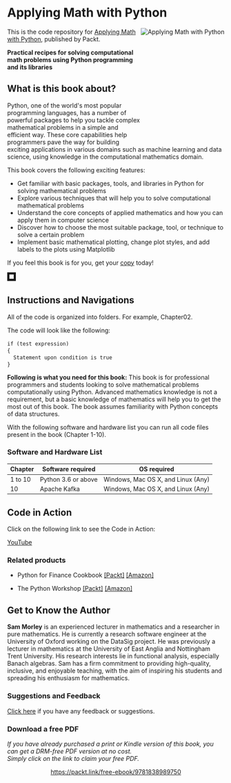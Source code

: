 


# Applying Math with Python

<a href="https://www.packtpub.com/programming/applying-math-with-python?utm_source=github&utm_medium=repository&utm_campaign=9781838989750"><img src="https://www.packtpub.com/media/catalog/product/cache/bf3310292d6e1b4ca15aeea773aca35e/9/7/9781838989750-original_26.jpeg" alt="Applying Math with Python" height="256px" align="right"></a>

This is the code repository for [Applying Math with Python](https://www.packtpub.com/programming/applying-math-with-python?utm_source=github&utm_medium=repository&utm_campaign=9781838989750), published by Packt.

**Practical recipes for solving computational math problems using Python programming and its libraries**

## What is this book about?
Python, one of the world's most popular programming languages, has a number of powerful packages to help you tackle complex mathematical problems in a simple and efficient way. These core capabilities help programmers pave the way for building exciting applications in various domains such as machine learning and data science, using knowledge in the computational mathematics domain.

This book covers the following exciting features: 
* Get familiar with basic packages, tools, and libraries in Python for solving mathematical problems
* Explore various techniques that will help you to solve computational mathematical problems
* Understand the core concepts of applied mathematics and how you can apply them in computer science
* Discover how to choose the most suitable package, tool, or technique to solve a certain problem
* Implement basic mathematical plotting, change plot styles, and add labels to the plots using Matplotlib

If you feel this book is for you, get your [copy](https://www.amazon.com/dp/1838989757) today!

<a href="https://www.packtpub.com/?utm_source=github&utm_medium=banner&utm_campaign=GitHubBanner"><img src="https://raw.githubusercontent.com/PacktPublishing/GitHub/master/GitHub.png" alt="https://www.packtpub.com/" border="5" /></a>

## Instructions and Navigations
All of the code is organized into folders. For example, Chapter02.

The code will look like the following:
```
if (test expression)
{
  Statement upon condition is true
}
```

**Following is what you need for this book:**
This book is for professional programmers and students looking to solve mathematical problems computationally using Python. Advanced mathematics knowledge is not a requirement, but a basic knowledge of mathematics will help you to get the most out of this book. The book assumes familiarity with Python concepts of data structures.

With the following software and hardware list you can run all code files present in the book (Chapter 1-10).

### Software and Hardware List

| Chapter  | Software required                   | OS required                        |
| -------- | ------------------------------------| -----------------------------------|
| 1 to 10  | Python 3.6 or above                 | Windows, Mac OS X, and Linux (Any) |
| 10       | Apache Kafka                        | Windows, Mac OS X, and Linux (Any) |

## Code in Action

Click on the following link to see the Code in Action:

[YouTube](https://www.youtube.com/playlist?list=PLeLcvrwLe186jdI_AZlqik9ds1g0Cke86)

### Related products <Other books you may enjoy>
* Python for Finance Cookbook [[Packt]](https://www.packtpub.com/data/python-for-finance-cookbook?utm_source=github&utm_medium=repository&utm_campaign=9781789618518) [[Amazon]](https://www.amazon.com/dp/1789618517)

* The Python Workshop [[Packt]](https://www.packtpub.com/programming/the-python-workshop?utm_source=github&utm_medium=repository&utm_campaign=9781839218859) [[Amazon]](https://www.amazon.com/dp/1839218851)

## Get to Know the Author
**Sam Morley**
is an experienced lecturer in mathematics and a researcher in pure mathematics. He is currently a research software engineer at the University of Oxford working on the DataSig project. He was previously a lecturer in mathematics at the University of East Anglia and Nottingham Trent University. His research interests lie in functional analysis, especially Banach algebras. Sam has a firm commitment to providing high-quality, inclusive, and enjoyable teaching, with the aim of inspiring his students and spreading his enthusiasm for mathematics.

### Suggestions and Feedback
[Click here](https://docs.google.com/forms/d/e/1FAIpQLSdy7dATC6QmEL81FIUuymZ0Wy9vH1jHkvpY57OiMeKGqib_Ow/viewform) if you have any feedback or suggestions.
### Download a free PDF

 <i>If you have already purchased a print or Kindle version of this book, you can get a DRM-free PDF version at no cost.<br>Simply click on the link to claim your free PDF.</i>
<p align="center"> <a href="https://packt.link/free-ebook/9781838989750">https://packt.link/free-ebook/9781838989750 </a> </p>